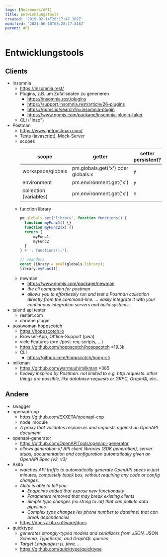 ```yaml
---
tags: [Notebooks/API]
title: Entwicklungstools
created: '2019-02-14T20:17:47.102Z'
modified: '2021-06-10T08:28:17.816Z'
parent: API
---
```


# Entwicklungstools

## Clients
- Insomnia
  - https://insomnia.rest/
  - Plugins, z.B. um Zufallsdaten zu generieren
    - https://insomnia.rest/plugins
    - https://support.insomnia.rest/article/26-plugins
    - https://npms.io/search?q=insomnia-plugin
    - https://www.npmjs.com/package/insomnia-plugin-faker
  - CLI ("Inso")
- Postman
  - https://www.getpostman.com/
  - Tests (javascript), Mock-Server
  - scopes
    <table>
      <thead>
        <th>scope</th>
        <th>getter</th>
        <th>setter persistent?</th>
      </thead>
      <tbody>
        <tr>
          <td>workspace/globals</td>
          <td>pm.globals.get('x') oder globals.x</td>
          <td>y</td>
        </tr>
        <tr>
          <td>environment</td>
          <td>pm.environment.get('x')</td>
          <td>y</td>
        </tr>
        <tr>
          <td>collection (variables)</td>
          <td>pm.environment.get('x')</td>
          <td>n</td>
        </tr>
      </tbody>
    </table>
  - function library
    ```js
    pm.globals.set('library', function functions() {
      function myFunc1() {}
      function myFunc2(x) {}
      return {
          myFunc1,
          myFunc2
      }
    } + '; functions();');

    // woanders
    const library = eval(globals.library);
    library.myFunc1();
    ```
  - newman
    - https://www.npmjs.com/package/newman
    - *the cli companion for postman*
    - *allows you to effortlessly run and test a Postman collection directly from the command-line. ... easily integrate it with your continuous integration servers and build systems.*
- talend api tester
  - restlet.com
  - chrome plugin
- ~~postwoman~~ hoppscotch
  - https://hoppscotch.io
  - Browser-App, Offline-Support (pwa)
  - viele Features (pre-/post-req-scripts, ...)
  - https://github.com/hoppscotch/hoppscotch *19.3k
  - CLI
    - https://github.com/hoppscotch/hopp-cli
- milkman
  - https://github.com/warmuuh/milkman *385
  - *heavily inspired by Postman. not limited to e.g. http requests. other things are possible, like database-requests or GRPC, GraphQl, etc...*


## Andere
- swagger
- openapi-cop
  - https://github.com/EXXETA/openapi-cop
  - node_module
  - *A proxy that validates responses and requests against an OpenAPI document*
- openapi-generator
  - https://github.com/OpenAPITools/openapi-generator
  - *allows generation of API client libraries (SDK generation), server stubs, documentation and configuration automatically given an OpenAPI Spec (v2, v3)*
- Akita
  - *watches API traffic to automatically generate OpenAPI specs in just minutes, completely black box, without requiring any code or config changes.*
  - *Akita is able to tell you:*
    - *Endpoints added that expose new functionality*
    - *Parameters removed that may break existing clients*
    - *Simple type changes (ex string to int) that can pollute data pipelines*
    - *Complex type changes (ex phone number to datetime) that can break dependencies*
  - https://docs.akita.software/docs
- quicktype
  - *generates strongly-typed models and serializers from JSON, JSON Schema, TypeScript, and GraphQL queries*
  - *Target Languages: js, java, ...*
  - https://github.com/quicktype/quicktype
